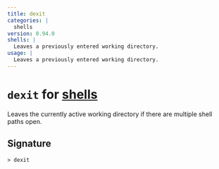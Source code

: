 ```yaml
---
title: dexit
categories: |
  shells
version: 0.94.0
shells: |
  Leaves a previously entered working directory.
usage: |
  Leaves a previously entered working directory.
---
```


# `dexit` for [shells](/commands/categories/shells.md)

<div class='command-title'>Leaves the currently active working directory if there are multiple shell paths open.</div>

## Signature

```> dexit```
